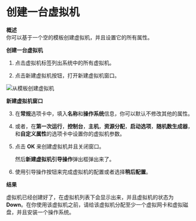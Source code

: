 # 创建一台虚拟机

**概述**<br/>
你可以基于一个空的模板创建虚拟机，并且设置它的所有属性。


**创建一台虚拟机**

1. 点击虚拟机标签列出系统中的所有虚拟机。

2. 点击新建虚拟机按钮，打开新建虚拟机窗口。

 ![从模板创建虚拟机](../images/vm-create-from-temp.png)

 **新建虚拟机窗口**

3. 在**常规**选项卡中，填入**名称**和**操作系统**信息，你可以默认不修改其他的属性。

4. 或者，在**第一次运行**，**控制台**，**主机**，**资源分配**，**启动选项**，**随机数生成器**，和**自定义属性**的选项卡中设置你的虚拟机参数。

5. 点击 **OK** 来创建虚拟机并且关闭窗口。

   然后**新建虚拟机引导操作**弹出框弹出来了。

6. 使用引导操作按钮来完成虚拟机的配置或者选择**稍后配置**。

**结果**

虚拟机已经创建好了，在虚拟机列表下会显示出来，并且虚拟机的状态为
**Down**。在你使用该虚拟机之前，请给该虚拟机分配至少一个虚拟网卡和虚拟磁盘，并且安装一个操作系统。

